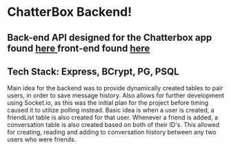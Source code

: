 <h1> ChatterBox Backend! </h1>

<h2>Back-end API designed for the Chatterbox app found <a href='https://chatterbox-message-app.herokuapp.com/'> here </a> front-end found <a href='https://github.com/marcusloy77/ChatterBox'> here </a>  </h2>
  
<h2> Tech Stack: Express, BCrypt, PG, PSQL </h2>

<p> Main idea for the backend was to provide dynamically created tables to pair users, in order to save message history.
    Also allows for further development using Socket.io, as this was the initial plan for the project before timing caused it to utilize polling instead.
    Basic idea is when a user is created, a friendList table is also created for that user. Whenever a friend is added, a conversation table is also created based on both of their ID's. This allowed for creating, reading and adding to conversation history between any two users who were friends.
</p>
